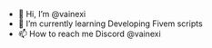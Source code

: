 - 👋 Hi, I’m @vainexi
- 🔧 I’m currently learning Developing Fivem scripts
- 📫 How to reach me Discord @vainexi
  

<!---
vainexi/vainexi is a ✨ special ✨ repository because its `README.md` (this file) appears on your GitHub profile.
You can click the Preview link to take a look at your changes.
--->
